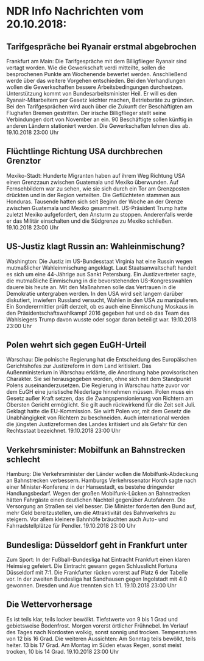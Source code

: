 # NDR Info Nachrichten vom 20.10.2018:


## Tarifgespräche bei Ryanair erstmal abgebrochen
Frankfurt am Main:	Die Tarifgespräche mit dem Billigflieger Ryanair sind vertagt worden. Wie die Gewerkschaft verdi mitteilte, sollen die besprochenen Punkte am Wochenende bewertet werden. Anschließend werde über das weitere Vorgehen entschieden. Bei den Verhandlungen wollen die Gewerkschaften bessere Arbeitsbedingungen durchsetzen. Unterstützung kommt von Bundesarbeitsminister Heil. Er will es den Ryanair-Mitarbeitern per Gesetz leichter machen, Betriebsräte zu gründen. Bei den Tarifgesprächen wird auch über die Zukunft der Beschäftigten am Flughafen Bremen gestritten. Der irische Billigflieger stellt seine Verbindungen dort von November an ein. 90 Beschäftigte sollen künftig in anderen Ländern stationiert werden. Die Gewerkschaften lehnen dies ab. 19.10.2018 23:00 Uhr 

## Flüchtlinge Richtung USA durchbrechen Grenztor
Mexiko-Stadt:	Hunderte Migranten haben auf ihrem Weg Richtung USA einen Grenzzaun zwischen Guatemala und Mexiko überwunden. Auf Fernsehbildern war zu sehen, wie sie sich durch ein Tor am Grenzposten drückten und in der Region verteilten. Die Geflüchteten stammen aus Honduras. Tausende hatten sich seit Beginn der Woche an der Grenze zwischen Guatemala und Mexiko gesammelt. US-Präsident Trump hatte zuletzt Mexiko aufgefordert, den Ansturm zu stoppen. Anderenfalls werde er das Militär einschalten und die Südgrenze zu Mexiko schließen. 19.10.2018 23:00 Uhr 

## US-Justiz klagt Russin an: Wahleinmischung?
Washington:	Die Justiz im US-Bundesstaat Virginia hat eine Russin wegen mutmaßlicher Wahleinmischung angeklagt. Laut Staatsanwaltschaft handelt es sich um eine 44-Jährige aus Sankt Petersburg. Ein Justizvertreter sagte, die mutmaßliche Einmischung in die bevorstehenden US-Kongresswahlen dauere bis heute an. Mit den Maßnahmen solle das Vertrauen in die Demokratie untergraben werden. In den USA wird seit langem darüber diskutiert, inwiefern Russland versucht, Wahlen in den USA zu manipulieren. Ein Sonderermittler prüft derzeit, ob es auch eine Einmischung Moskaus in den Präsidentschaftswahlkampf 2016 gegeben hat und ob das Team des Wahlsiegers Trump davon wusste oder sogar daran beteiligt war. 19.10.2018 23:00 Uhr 

## Polen wehrt sich gegen EuGH-Urteil
Warschau: Die polnische Regierung hat die Entscheidung des Europäischen Gerichtshofes zur Justizreform in dem Land kritisiert. Das Außenministerium in Warschau erklärte, die Anordnung habe provisorischen Charakter. Sie sei herausgegeben worden, ohne sich mit dem Standpunkt Polens auseinanderzusetzen. Die Regierung in Warschau hatte zuvor vor dem EuGH eine juristische Niederlage hinnehmen müssen. Polen muss ein Gesetz außer Kraft setzen, das die Zwangspensionierung von Richtern am Obersten Gericht ermöglicht. Sie gilt auch rückwirkend für die Zeit seit Juli. Geklagt hatte die EU-Kommission. Sie wirft Polen vor, mit dem Gesetz die Unabhängigkeit von Richtern zu beschneiden. Auch international werden die jüngsten Justizreformen des Landes kritisiert und als Gefahr für den Rechtsstaat bezeichnet. 19.10.2018 23:00 Uhr 

## Verkehrsminister: Mobilfunk an Bahnstrecken schlecht
Hamburg:	Die Verkehrsminister der Länder wollen die Mobilfunk-Abdeckung an Bahnstrecken verbessern. Hamburgs Verkehrssenator Horch sagte nach einer Minister-Konferenz in der Hansestadt, es bestehe dringender Handlungsbedarf. Wegen der großen Mobilfunk-Lücken an Bahnstrecken hätten Fahrgäste einen deutlichen Nachteil gegenüber Autofahrern. Die Versorgung an Straßen sei viel besser. Die Minister forderten den Bund auf, mehr Geld bereitzustellen, um die Attraktivität des Bahnverkehrs zu steigern. Vor allem kleinere Bahnhöfe bräuchten auch Auto- und Fahrradstellplätze für Pendler. 19.10.2018 23:00 Uhr 

## Bundesliga: Düsseldorf geht in Frankfurt unter
Zum Sport: In der Fußball-Bundesliga hat Eintracht Frankfurt einen klaren Heimsieg gefeiert. Die Eintracht gewann gegen Schlusslicht Fortuna Düsseldorf mit 7:1. Die Frankfurter rücken vorerst auf Platz 6 der Tabelle vor. In der zweiten Bundesliga hat Sandhausen gegen Ingolstadt mit 4:0 gewonnen. Dresden und Aue trennten sich 1:1. 19.10.2018 23:00 Uhr 

## Die Wettervorhersage
Es ist teils klar, teils locker bewölkt. Tiefstwerte von 9 bis 1 Grad und gebietsweise Bodenfrost. Morgen vorerst örtlicher Frühnebel. Im Verlauf des Tages nach Nordosten wolkig, sonst sonnig und trocken. Temperaturen von 12 bis 16 Grad. Die weiteren Aussichten: Am Sonntag teils bewölkt, teils heiter. 13 bis 17 Grad. Am Montag im Süden etwas Regen, sonst meist trocken, 10 bis 14 Grad. 19.10.2018 23:00 Uhr 
